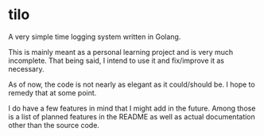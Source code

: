 # tilo
A very simple time logging system written in Golang.

This is mainly meant as a personal learning project and is very much incomplete.
That being said, I intend to use it and fix/improve it as necessary.

As of now, the code is not nearly as elegant as it could/should be. I hope to
remedy that at some point.

I do have a few features in mind that I might add in the future. Among those is
a list of planned features in the README as well as actual documentation other
than the source code.
